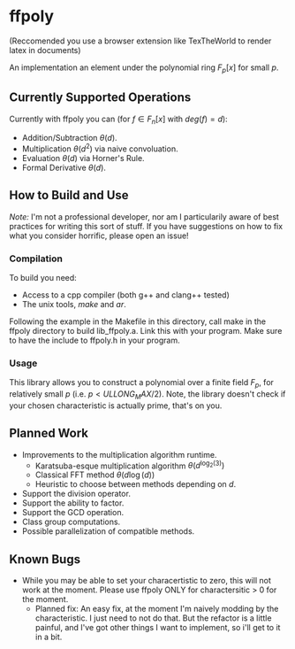 # ffpoly

(Reccomended you use a browser extension like TexTheWorld to render latex in
documents)

An implementation an element under the polynomial ring $F_p[x]$ for small $p$.

## Currently Supported Operations

Currently with ffpoly you can (for $f \in F_n[x]$ with $deg(f) = d$):

- Addition/Subtraction $\theta(d)$.
- Multiplication $\theta(d^2)$ via naive convoluation. 
- Evaluation $\theta(d)$ via Horner's Rule.
- Formal Derivative $\theta(d)$.

## How to Build and Use

_Note:_ I'm not a professional developer, nor am I particularily aware of best
practices for writing this sort of stuff. If you have suggestions on how to fix
what you consider horrific, please open an issue!

### Compilation

To build you need:

- Access to a cpp compiler (both g++ and clang++ tested)
- The unix tools, _make_ and _ar_.

Following the example in the Makefile in this directory, call make in the ffpoly
directory to build lib_ffpoly.a. Link this with your program. Make sure to have
the include to ffpoly.h in your program.

### Usage

This library allows you to construct a polynomial over a finite field $F_p$, for
relatively small $p$ (i.e. $p < ULLONG_MAX/2$). Note, the library doesn't check if
your chosen characteristic is actually prime, that's on you.

## Planned Work

- Improvements to the multiplication algorithm runtime.
	- Karatsuba-esque multiplication algorithm $\theta(d^{\log_2(3)})$
	- Classical FFT method $\theta(d \log(d))$
	- Heuristic to choose between methods depending on $d$.
- Support the division operator.
- Support the ability to factor.
- Support the GCD operation.
- Class group computations.
- Possible parallelization of compatible methods.

## Known Bugs

- While you may be able to set your characertistic to zero, this will not work
  at the moment. Please use ffpoly ONLY for charactersitic > 0 for the moment.
  - Planned fix: An easy fix, at the moment I'm naively modding by the
	characteristic. I just need to not do that. But the refactor is a little
	painful, and I've got other things I want to implement, so i'll get to it in
	a bit.
